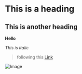 # This is a heading
## This is another heading


**Hello**


*This is italic*



> following this [Link](https://piazza.com/class_profile/get_resource/l4hn5gwv6b163w/l4zxsililgt53u)


![Image](https://post.medicalnewstoday.com/wp-content/uploads/sites/3/2020/02/322868_1100-800x825.jpg)
